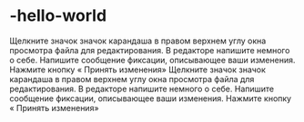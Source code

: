 # -hello-world

Щелкните значок  значок карандаша в правом верхнем углу окна просмотра файла для редактирования.
В редакторе напишите немного о себе.
Напишите сообщение фиксации, описывающее ваши изменения.
Нажмите кнопку « Принять изменения» 
Щелкните значок  значок карандаша в правом верхнем углу окна просмотра файла для редактирования.
В редакторе напишите немного о себе.
Напишите сообщение фиксации, описывающее ваши изменения.
Нажмите кнопку « Принять изменения» 
